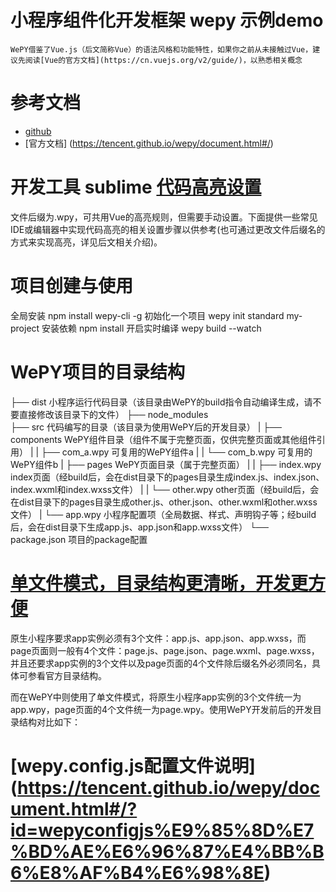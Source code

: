 # 小程序组件化开发框架 wepy 示例demo
	WePY借鉴了Vue.js（后文简称Vue）的语法风格和功能特性，如果你之前从未接触过Vue，建议先阅读[Vue的官方文档](https://cn.vuejs.org/v2/guide/)，以熟悉相关概念
	
# 参考文档
- [github](https://github.com/Tencent/wepy)
- [官方文档] (https://tencent.github.io/wepy/document.html#/)

# 开发工具 sublime [代码高亮设置](https://tencent.github.io/wepy/document.html#/?id=%E4%BB%A3%E7%A0%81%E9%AB%98%E4%BA%AE) 
文件后缀为.wpy，可共用Vue的高亮规则，但需要手动设置。下面提供一些常见IDE或编辑器中实现代码高亮的相关设置步骤以供参考(也可通过更改文件后缀名的方式来实现高亮，详见后文相关介绍)。


# 项目创建与使用
全局安装 npm install wepy-cli -g
初始化一个项目 wepy init standard my-project
安装依赖  npm  install
开启实时编译 wepy build --watch

# WePY项目的目录结构
├── dist                   小程序运行代码目录（该目录由WePY的build指令自动编译生成，请不要直接修改该目录下的文件）
├── node_modules           
├── src                    代码编写的目录（该目录为使用WePY后的开发目录）
|   ├── components         WePY组件目录（组件不属于完整页面，仅供完整页面或其他组件引用）
|   |   ├── com_a.wpy      可复用的WePY组件a
|   |   └── com_b.wpy      可复用的WePY组件b
|   ├── pages              WePY页面目录（属于完整页面）
|   |   ├── index.wpy      index页面（经build后，会在dist目录下的pages目录生成index.js、index.json、index.wxml和index.wxss文件）
|   |   └── other.wpy      other页面（经build后，会在dist目录下的pages目录生成other.js、other.json、other.wxml和other.wxss文件）
|   └── app.wpy            小程序配置项（全局数据、样式、声明钩子等；经build后，会在dist目录下生成app.js、app.json和app.wxss文件）
└── package.json           项目的package配置


# [单文件模式，目录结构更清晰，开发更方便](https://tencent.github.io/wepy/document.html#/?id=%E5%8D%95%E6%96%87%E4%BB%B6%E6%A8%A1%E5%BC%8F%EF%BC%8C%E7%9B%AE%E5%BD%95%E7%BB%93%E6%9E%84%E6%9B%B4%E6%B8%85%E6%99%B0%EF%BC%8C%E5%BC%80%E5%8F%91%E6%9B%B4%E6%96%B9%E4%BE%BF)
原生小程序要求app实例必须有3个文件：app.js、app.json、app.wxss，而page页面则一般有4个文件：page.js、page.json、page.wxml、page.wxss，并且还要求app实例的3个文件以及page页面的4个文件除后缀名外必须同名，具体可参看官方目录结构。

而在WePY中则使用了单文件模式，将原生小程序app实例的3个文件统一为app.wpy，page页面的4个文件统一为page.wpy。使用WePY开发前后的开发目录结构对比如下：


# [wepy.config.js配置文件说明] (https://tencent.github.io/wepy/document.html#/?id=wepyconfigjs%E9%85%8D%E7%BD%AE%E6%96%87%E4%BB%B6%E8%AF%B4%E6%98%8E)
